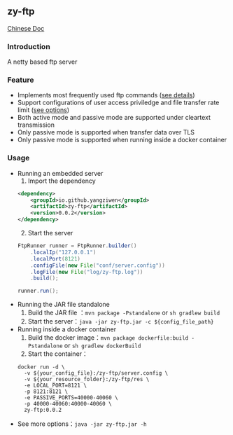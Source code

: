 ## zy-ftp

[Chinese Doc](https://github.com/yangziwen/zy-ftp/blob/master/README_CN.md)
### Introduction
A netty based ftp server

### Feature
* Implements most frequently used ftp commands ([see details](https://github.com/yangziwen/zy-ftp/tree/master/src/main/java/io/github/yangziwen/zyftp/command/impl))
* Support configurations of user access priviledge and file transfer rate limit ([see options](https://github.com/yangziwen/zy-ftp/blob/master/conf/server.config))
* Both active mode and passive mode are supported under cleartext transmission
* Only passive mode is supported when transfer data over TLS
* Only passive mode is supported when running inside a docker container

### Usage
* Running an embedded server
    1. Import the dependency
    ```xml
    <dependency>
        <groupId>io.github.yangziwen</groupId>
        <artifactId>zy-ftp</artifactId>
        <version>0.0.2</version>
    </dependency>
    ```
    2. Start the server
    ```java
    FtpRunner runner = FtpRunner.builder()
        .localIp("127.0.0.1")
        .localPort(8121)
        .configFile(new File("conf/server.config"))
        .logFile(new File("log/zy-ftp.log"))
        .build();

    runner.run();
    ```
* Running the JAR file standalone
    1. Build the JAR file ：`mvn package -Pstandalone` or `sh gradlew build`
    2. Start the server：`java -jar zy-ftp.jar -c ${config_file_path}`
* Running inside a docker container
    1. Build the docker image：`mvn package dockerfile:build -Pstandalone` or `sh gradlew dockerBuild`
    2. Start the container：
    ```
    docker run -d \
      -v ${your_config_file}:/zy-ftp/server.config \
      -v ${your_resource_folder}:/zy-ftp/res \
      -e LOCAL_PORT=8121 \
      -p 8121:8121 \
      -e PASSIVE_PORTS=40000-40060 \
      -p 40000-40060:40000-40060 \
      zy-ftp:0.0.2
    ```
* See more options：`java -jar zy-ftp.jar -h`
